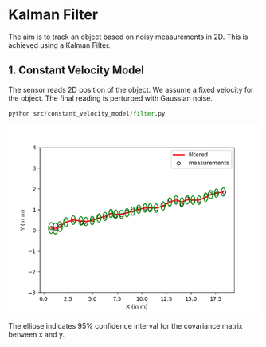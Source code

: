 # Kalman Filter

The aim is to track an object based on noisy measurements in 2D. This is achieved using a Kalman Filter.

## 1. Constant Velocity Model
The sensor reads 2D position of the object. We assume a fixed velocity for the object. The final reading is perturbed with Gaussian noise.
```python
python src/constant_velocity_model/filter.py
```
![Constant Velocity Model](media_readme/constant_velocity_model.png)

The ellipse indicates 95% confidence interval for the covariance matrix between x and y.
